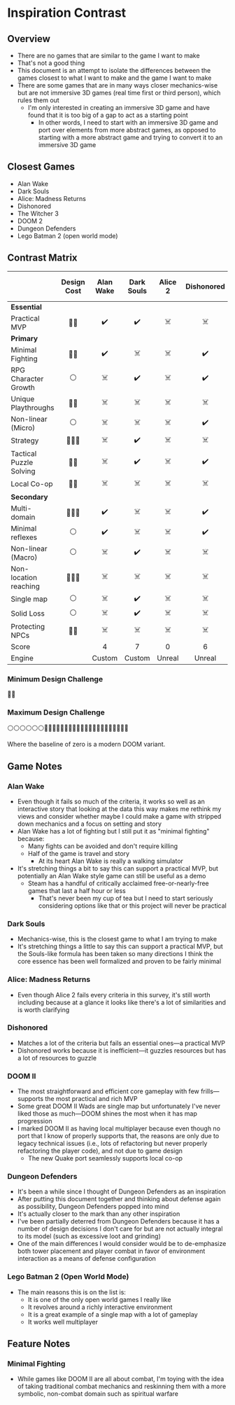 # Inspiration Contrast

## Overview

* There are no games that are similar to the game I want to make
* That's not a good thing
* This document is an attempt to isolate the differences between the games closest to what I want to make and the game I want to make
* There are some games that are in many ways closer mechanics-wise but are not immersive 3D games (real time first or third person), which rules them out
  * I'm only interested in creating an immersive 3D game and have found that it is too big of a gap to act as a starting point
    * In other words, I need to start with an immersive 3D game and port over elements from more abstract games, as opposed to starting with a more abstract game and trying to convert it to an immersive 3D game


## Closest Games

* Alan Wake
* Dark Souls
* Alice: Madness Returns
* Dishonored
* The Witcher 3
* DOOM 2
* Dungeon Defenders
* Lego Batman 2 (open world mode)

## Contrast Matrix

|                         |                 Design Cost                  |       Alan Wake        |       Dark Souls       |        Alice 2         |       Dishonored       |        DOOM II         |   Dungeon Defenders    |     Lego Batman 2      |
| ----------------------- | :------------------------------------------: | :--------------------: | :--------------------: | :--------------------: | :--------------------: | :--------------------: | :--------------------: | :--------------------: |
| **Essential**           |                                              |                        |                        |                        |                        |                        |                        |                        |
| Practical MVP           | :large_orange_diamond::large_orange_diamond: |   :heavy_check_mark:   |   :heavy_check_mark:   | :skull_and_crossbones: | :skull_and_crossbones: |   :heavy_check_mark:   |   :heavy_check_mark:   | :skull_and_crossbones: |
| **Primary**             |                                              |                        |                        |                        |                        |                        |                        |                        |
| Minimal Fighting        | :large_orange_diamond::large_orange_diamond: |   :heavy_check_mark:   | :skull_and_crossbones: | :skull_and_crossbones: |   :heavy_check_mark:   | :skull_and_crossbones: | :skull_and_crossbones: |   :heavy_check_mark:   |
| RPG Character Growth    |                      ⚪                       | :skull_and_crossbones: |   :heavy_check_mark:   | :skull_and_crossbones: |   :heavy_check_mark:   | :skull_and_crossbones: |   :heavy_check_mark:   | :skull_and_crossbones: |
| Unique Playthroughs     | :large_orange_diamond::large_orange_diamond: | :skull_and_crossbones: | :skull_and_crossbones: | :skull_and_crossbones: | :skull_and_crossbones: | :skull_and_crossbones: | :skull_and_crossbones: | :skull_and_crossbones: |
| Non-linear (Micro)      |                      ⚪                       | :skull_and_crossbones: | :skull_and_crossbones: | :skull_and_crossbones: |   :heavy_check_mark:   |   :heavy_check_mark:   |   :heavy_check_mark:   |   :heavy_check_mark:   |
| Strategy                |                     🔴🔴🔴                      | :skull_and_crossbones: |   :heavy_check_mark:   | :skull_and_crossbones: | :skull_and_crossbones: | :skull_and_crossbones: |   :heavy_check_mark:   | :skull_and_crossbones: |
| Tactical Puzzle Solving | :large_orange_diamond::large_orange_diamond: | :skull_and_crossbones: |   :heavy_check_mark:   | :skull_and_crossbones: |   :heavy_check_mark:   |   :heavy_check_mark:   |   :heavy_check_mark:   | :skull_and_crossbones: |
| Local Co-op             | :large_orange_diamond::large_orange_diamond: | :skull_and_crossbones: | :skull_and_crossbones: | :skull_and_crossbones: | :skull_and_crossbones: |   :heavy_check_mark:   |   :heavy_check_mark:   |   :heavy_check_mark:   |
| **Secondary**           |                                              |                        |                        |                        |                        |                        |                        |                        |
| Multi-domain            |                     🔴🔴🔴                      |   :heavy_check_mark:   | :skull_and_crossbones: | :skull_and_crossbones: |   :heavy_check_mark:   | :skull_and_crossbones: | :skull_and_crossbones: |   :heavy_check_mark:   |
| Minimal reflexes        |                      ⚪                       |   :heavy_check_mark:   | :skull_and_crossbones: | :skull_and_crossbones: |   :heavy_check_mark:   |   :heavy_check_mark:   |   :heavy_check_mark:   |   :heavy_check_mark:   |
| Non-linear (Macro)      |                      ⚪                       | :skull_and_crossbones: |   :heavy_check_mark:   | :skull_and_crossbones: | :skull_and_crossbones: | :skull_and_crossbones: |   :heavy_check_mark:   |   :heavy_check_mark:   |
| Non-location reaching   |                     🔴🔴🔴                      | :skull_and_crossbones: | :skull_and_crossbones: | :skull_and_crossbones: | :skull_and_crossbones: | :skull_and_crossbones: |   :heavy_check_mark:   |   :heavy_check_mark:   |
| Single map              |                      ⚪                       | :skull_and_crossbones: |   :heavy_check_mark:   | :skull_and_crossbones: | :skull_and_crossbones: | :skull_and_crossbones: | :skull_and_crossbones: |   :heavy_check_mark:   |
| Solid Loss              |                      ⚪                       | :skull_and_crossbones: |   :heavy_check_mark:   | :skull_and_crossbones: | :skull_and_crossbones: | :skull_and_crossbones: |   :heavy_check_mark:   | :skull_and_crossbones: |
| Protecting NPCs         | :large_orange_diamond::large_orange_diamond: | :skull_and_crossbones: | :skull_and_crossbones: | :skull_and_crossbones: | :skull_and_crossbones: | :skull_and_crossbones: |   :heavy_check_mark:   | :skull_and_crossbones: |
| Score                   |                                              |           4            |           7            |           0            |           6            |           5            |           11           |           8            |
| Engine                  |                                              |         Custom         |         Custom         |         Unreal         |         Unreal         |         Custom         |         Unreal         |         Custom         |

### Minimum Design Challenge

:large_orange_diamond::large_orange_diamond:

### Maximum Design Challenge

⚪⚪⚪⚪⚪⚪:large_orange_diamond::large_orange_diamond::large_orange_diamond::large_orange_diamond::large_orange_diamond::large_orange_diamond::large_orange_diamond::large_orange_diamond::large_orange_diamond::large_orange_diamond::large_orange_diamond::large_orange_diamond:🔴🔴🔴🔴🔴🔴🔴🔴🔴

Where the baseline of zero is a modern DOOM variant.

## Game Notes

### Alan Wake

* Even though it fails so much of the criteria, it works so well as an interactive story that looking at the data this way makes me rethink my views and consider whether maybe I could make a game with stripped down mechanics and a focus on setting and story
* Alan Wake has a lot of fighting but I still put it as "minimal fighting" because:
  * Many fights can be avoided and don't require killing
  * Half of the game is travel and story
    * At its heart Alan Wake is really a walking simulator
* It's stretching things a bit to say this can support a practical MVP, but potentially an Alan Wake style game can still be useful as a demo
  * Steam has a handful of critically acclaimed free-or-nearly-free games that last a half hour or less
    * That's never been my cup of tea but I need to start seriously considering options like that or this project will never be practical

### Dark Souls

* Mechanics-wise, this is the closest game to what I am trying to make
* It's stretching things a little to say this can support a practical MVP, but the Souls-like formula has been taken so many directions I think the core essence has been well formalized and proven to be fairly minimal

### Alice: Madness Returns

* Even though Alice 2 fails every criteria in this survey, it's still worth including because at a glance it looks like there's a lot of similarities and is worth clarifying

### Dishonored

* Matches a lot of the criteria but fails an essential ones—a practical MVP
* Dishonored works because it is inefficient—it guzzles resources but has a lot of resources to guzzle

### DOOM II

* The most straightforward and efficient core gameplay with few frills—supports the most practical and rich MVP
* Some great DOOM II Wads are single map but unfortunately I've never liked those as much—DOOM shines the most when it has map progression
* I marked DOOM II as having local multiplayer because even though no port that I know of properly supports that, the reasons are only due to legacy technical issues (i.e., lots of refactoring but never properly refactoring the player code), and not due to game design
  * The new Quake port seamlessly supports local co-op


### Dungeon Defenders

* It's been a while since I thought of Dungeon Defenders as an inspiration
* After putting this document together and thinking about defense again as possibility, Dungeon Defenders popped into mind
* It's actually closer to the mark than any other inspiration
* I've been partially deterred from Dungeon Defenders because it has a number of design decisions I don't care for but are not actually integral to its model (such as excessive loot and grinding)
* One of the main differences I would consider would be to de-emphasize both tower placement and player combat in favor of environment interaction as a means of defense configuration

### Lego Batman 2 (Open World Mode)

* The main reasons this is on the list is:
  * It is one of the only open world games I really like
  * It revolves around a richly interactive environment
  * It is a great example of a single map with a lot of gameplay
  * It works well multiplayer

## Feature Notes

### Minimal Fighting

* While games like DOOM II are all about combat, I'm toying with the idea of taking traditional combat mechanics and reskinning them with a more symbolic, non-combat domain such as spiritual warfare

